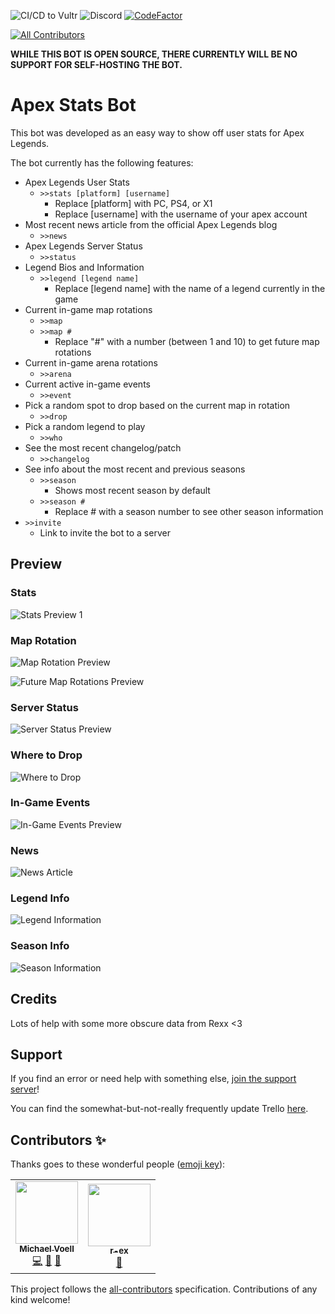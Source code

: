 ![CI/CD to Vultr](https://github.com/SDCore/ApexStats/workflows/CI/CD%20to%20Vultr/badge.svg) ![Discord](https://img.shields.io/discord/664717517666910220?label=Support%20Server) [![CodeFactor](https://www.codefactor.io/repository/github/sdcore/apex-stats-bot/badge)](https://www.codefactor.io/repository/github/sdcore/apex-stats-bot)

<!-- ALL-CONTRIBUTORS-BADGE:START - Do not remove or modify this section -->

[![All Contributors](https://img.shields.io/badge/all_contributors-2-orange.svg?style=flat-square)](#contributors-)

<!-- ALL-CONTRIBUTORS-BADGE:END -->

**WHILE THIS BOT IS OPEN SOURCE, THERE CURRENTLY WILL BE NO SUPPORT FOR SELF-HOSTING THE BOT.**

# Apex Stats Bot

This bot was developed as an easy way to show off user stats for Apex Legends.

The bot currently has the following features:

- Apex Legends User Stats
  - `>>stats [platform] [username]`
    - Replace [platform] with PC, PS4, or X1
    - Replace [username] with the username of your apex account
- Most recent news article from the official Apex Legends blog
  - `>>news`
- Apex Legends Server Status
  - `>>status`
- Legend Bios and Information
  - `>>legend [legend name]`
    - Replace [legend name] with the name of a legend currently in the game
- Current in-game map rotations
  - `>>map`
  - `>>map #`
    - Replace "#" with a number (between 1 and 10) to get future map rotations
- Current in-game arena rotations
  - `>>arena`
- Current active in-game events
  - `>>event`
- Pick a random spot to drop based on the current map in rotation
  - `>>drop`
- Pick a random legend to play
  - `>>who`
- See the most recent changelog/patch
  - `>>changelog`
- See info about the most recent and previous seasons
  - `>>season`
    - Shows most recent season by default
  - `>>season #`
    - Replace # with a season number to see other season information
- `>>invite`
  - Link to invite the bot to a server

## Preview

### Stats

![Stats Preview 1](https://sdcore.dev/i/yysr940u.png)

### Map Rotation

![Map Rotation Preview](https://sdcore.dev/i/ucaf63ev.png)

![Future Map Rotations Preview](https://sdcore.dev/i/aloczkdg.png)

### Server Status

![Server Status Preview](https://sdcore.dev/i/ufe8sb3d.png)

### Where to Drop

![Where to Drop](https://sdcore.dev/i/c1uz5tk1.png)

### In-Game Events

![In-Game Events Preview](https://sdcore.dev/i/kmmlrir5.png)

### News

![News Article](https://sdcore.dev/i/0gof7do3.png)

### Legend Info

![Legend Information](https://sdcore.dev/i/bu4knvzk.png)

### Season Info

![Season Information](https://sdcore.dev/i/xs2o6ad4.png)

## Credits

Lots of help with some more obscure data from Rexx <3

## Support

If you find an error or need help with something else, [join the support server](https://discord.gg/eH8VxssFW6)!

You can find the somewhat-but-not-really frequently update Trello [here](https://trello.com/b/PGSmA4op/apex-legends-discord-stats-bot).

## Contributors ✨

Thanks goes to these wonderful people ([emoji key](https://allcontributors.org/docs/en/emoji-key)):

<!-- ALL-CONTRIBUTORS-LIST:START - Do not remove or modify this section -->
<!-- prettier-ignore-start -->
<!-- markdownlint-disable -->
<table>
  <tr>
    <td align="center"><a href="https://sdcore.github.io"><img src="https://avatars.githubusercontent.com/u/5140203?v=4?s=100" width="100px;" alt=""/><br /><sub><b>Michael Voell</b></sub></a><br /><a href="https://github.com/SDCore/Apex-Stats-Bot/commits?author=SDCore" title="Code">💻</a> <a href="#data-SDCore" title="Data">🔣</a> <a href="#design-SDCore" title="Design">🎨</a></td>
    <td align="center"><a href="http://stats.alphaleagues.com"><img src="https://avatars.githubusercontent.com/u/67599507?v=4?s=100" width="100px;" alt=""/><br /><sub><b>r-ex</b></sub></a><br /><a href="#data-r-ex" title="Data">🔣</a></td>
  </tr>
</table>

<!-- markdownlint-restore -->
<!-- prettier-ignore-end -->

<!-- ALL-CONTRIBUTORS-LIST:END -->

This project follows the [all-contributors](https://github.com/all-contributors/all-contributors) specification. Contributions of any kind welcome!
